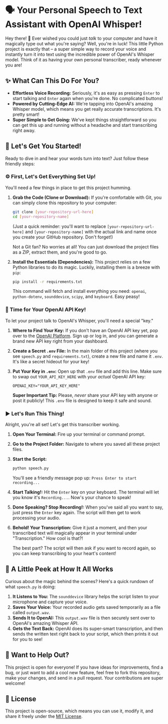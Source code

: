 # 🗣️ Your Personal Speech to Text Assistant with OpenAI Whisper!

Hey there! 👋 Ever wished you could just *talk* to your computer and have it magically type out what you're saying? Well, you're in luck! This little Python project is exactly that – a super simple way to record your voice and instantly turn it into text using the incredible power of OpenAI's Whisper model. Think of it as having your own personal transcriber, ready whenever you are!

## ✨ What Can This Do For You?

* **Effortless Voice Recording:** Seriously, it's as easy as pressing `Enter` to start talking and `Enter` again when you're done. No complicated buttons!
* **Powered by Cutting-Edge AI:** We're tapping into OpenAI's amazing Whisper model, which means you get really accurate transcriptions. It's pretty smart!
* **Super Simple to Get Going:** We've kept things straightforward so you can get this up and running without a headache and start transcribing right away.

## 🚀 Let's Get You Started!

Ready to dive in and hear your words turn into text? Just follow these friendly steps:

### ⚙️ First, Let's Get Everything Set Up!

You'll need a few things in place to get this project humming.

1.  **Grab the Code (Clone or Download):**
    If you're comfortable with Git, you can simply clone this repository to your computer:
    ```bash
    git clone [your-repository-url-here]
    cd [your-repository-name]
    ```
    (Just a quick reminder: you'll want to replace `[your-repository-url-here]` and `[your-repository-name]` with the actual link and name once you create your GitHub repository. Don't forget!)

    Not a Git fan? No worries at all! You can just download the project files as a ZIP, extract them, and you're good to go.

2.  **Install the Essentials (Dependencies):**
    This project relies on a few Python libraries to do its magic. Luckily, installing them is a breeze with `pip`:
    ```bash
    pip install -r requirements.txt
    ```
    This command will fetch and install everything you need: `openai`, `python-dotenv`, `sounddevice`, `scipy`, and `keyboard`. Easy peasy!

### 🔑 Time for Your OpenAI API Key!

To let your project talk to OpenAI's Whisper, you'll need a special "key."

1.  **Where to Find Your Key:** If you don't have an OpenAI API key yet, pop over to the [OpenAI Platform](https://platform.openai.com/). Sign up or log in, and you can generate a brand new API key right from your dashboard.

2.  **Create a Secret `.env` File:** In the main folder of this project (where you see `speech.py` and `requirements.txt`), create a new file and name it `.env`. It's like a secret hideout for your key!

3.  **Put Your Key in `.env`:** Open up that `.env` file and add this line. Make sure to swap out `YOUR_API_KEY_HERE` with your *actual* OpenAI API key:
    ```
    OPENAI_KEY="YOUR_API_KEY_HERE"
    ```
    **Super Important Tip:** Please, *never* share your API key with anyone or post it publicly! This `.env` file is designed to keep it safe and sound.

### ▶️ Let's Run This Thing!

Alright, you're all set! Let's get this transcriber working.

1.  **Open Your Terminal:** Fire up your terminal or command prompt.
2.  **Go to the Project Folder:** Navigate to where you saved all these project files.
3.  **Start the Script:**
    ```bash
    python speech.py
    ```

    You'll see a friendly message pop up:
    `Press Enter to start recording...`

4.  **Start Talking!:** Hit the `Enter` key on your keyboard. The terminal will let you know it's `Recording...`. Now's your chance to speak!

5.  **Done Speaking? Stop Recording!:** When you've said all you want to say, just press the `Enter` key again. The script will then get to work processing your audio.

6.  **Behold! Your Transcription:** Give it just a moment, and then your transcribed text will magically appear in your terminal under "Transcription." How cool is that?!

    The best part? The script will then ask if you want to record again, so you can keep transcribing to your heart's content!

## 🛑 A Little Peek at How It All Works

Curious about the magic behind the scenes? Here's a quick rundown of what `speech.py` is doing:

1.  **It Listens to You:** The `sounddevice` library helps the script listen to your microphone and capture your voice.
2.  **Saves Your Voice:** Your recorded audio gets saved temporarily as a file called `output.wav`.
3.  **Sends It to OpenAI:** This `output.wav` file is then securely sent over to OpenAI's amazing Whisper API.
4.  **Gets the Text Back:** OpenAI does its super-smart transcription, and then sends the written text right back to your script, which then prints it out for you to see!

## 🙏 Want to Help Out?

This project is open for everyone! If you have ideas for improvements, find a bug, or just want to add a cool new feature, feel free to fork this repository, make your changes, and send in a pull request. Your contributions are super welcome!

## 📄 License

This project is open-source, which means you can use it, modify it, and share it freely under the [MIT License](LICENSE).
